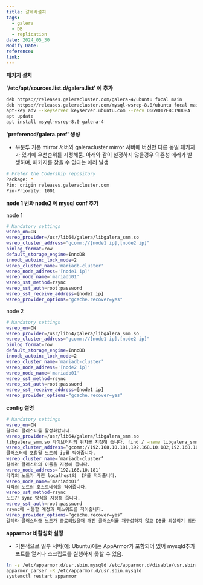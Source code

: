```yaml
---
title: 갈레라설치
tags:
  - galera
  - DB
  - replication
date: 2024_05_30
Modify_Date: 
reference: 
link:
---
```



**패키지 설치**

**'/etc/apt/sources.list.d/galera.list' 에 추가**

```bash
deb https://releases.galeracluster.com/galera-4/ubuntu focal main
deb https://releases.galeracluster.com/mysql-wsrep-8.0/ubuntu focal main
apt-key adv --keyserver keyserver.ubuntu.com --recv D669017EBC19DDBA
apt update
apt install msyql-wsrep-8.0 galera-4
```



**'preferencd/galera.pref' 생성**

- 우분투 기본 mirror 서버와 galeracluster mirror 서버에 버전만 다른 동일 패키지가 있기에 우선순위를 지정해둠.
  아래와 같이 설정하지 않을경우 의존성 에러가 발생하며, 패키지를 찾을 수 없다는 에러 발생

```bash
# Prefer the Codership repository
Package: *
Pin: origin releases.galeracluster.com
Pin-Priority: 1001
```



**node 1 번과 node2 에 mysql conf 추가**

node 1

```bash
# Mandatory settings
wsrep_on=ON
wsrep_provider=/usr/lib64/galera/libgalera_smm.so
wsrep_cluster_address="gcomm://[node1 ip],[node2 ip]"
binlog_format=row
default_storage_engine=InnoDB
innodb_autoinc_lock_mode=2
wsrep_cluster_name='mariadb-cluster'
wsrep_node_address='[node1 ip]'
wsrep_node_name='mariadb01'
wsrep_sst_method=rsync
wsrep_sst_auth=root:password
wsrep_sst_receive_address=[node2 ip]
wsrep_provider_options="gcache.recover=yes"
```

node 2

```bash
# Mandatory settings
wsrep_on=ON
wsrep_provider=/usr/lib64/galera/libgalera_smm.so
wsrep_cluster_address="gcomm://[node1 ip],[node2 ip]"
binlog_format=row
default_storage_engine=InnoDB
innodb_autoinc_lock_mode=2
wsrep_cluster_name='mariadb-cluster'
wsrep_node_address='[node2 ip]'
wsrep_node_name='mariadb01'
wsrep_sst_method=rsync
wsrep_sst_auth=root:password
wsrep_sst_receive_address=[node1 ip]
wsrep_provider_options="gcache.recover=yes"
```



**config 설명**

```bash
# Mandatory settings
wsrep_on=ON
갈레라 클러스터를 활성화합니다.
wsrep_provider=/usr/lib64/galera/libgalera_smm.so
libgalera_smm.so 라이브러리의 위치를 지정해 줍니다. find / -name libgalera_smm.so  하면 위치를 쉽게 찾을 수 있습니다.
wsrep_cluster_address=”gcomm://192.168.10.181,192.168.10.182,192.168.10.183”
클러스터에 포함될 노드의 ip를 적어줍니다.
wsrep_cluster_name=’mariadb-cluster‘
갈레라 클러스터의 이름을 지정해 줍니다.
wsrep_node_address=’192.168.10.181‘
각각의 노드가 가진 localhost의  IP를 적어줍니다.
wsrep_node_name=’mariadb01‘
각각의 노드의 호스트네임을 적어줍니다.
wsrep_sst_method=rsync
노드간 sync 방식을 지정해 줍니다.
wsrep_sst_auth=root:password
rsync에 사용할 계정과 패스워드를 적어줍니다.
wsrep_provider_options=”gcache.recover=yes”
갈레라 클러스터중 노드가 종료되었을때 깨진 클러스터를 재구성하지 않고 DB를 되살리기 위한 옵션입니다.
```

**apparmor 비활성화 설정** 

- 기본적으로 일부 서버(예: Ubuntu)에는 AppArmor가 포함되어 있어 mysqld추가 포트를 열거나 스크립트를 실행하지 못할 수 있음. 

```bash
ln -s /etc/apparmor.d/usr.sbin.mysqld /etc/apparmor.d/disable/usr.sbin.mysqld
apparmor_parser -R /etc/apparmor.d/usr.sbin.mysqld
systemctl restart apparmor
```

